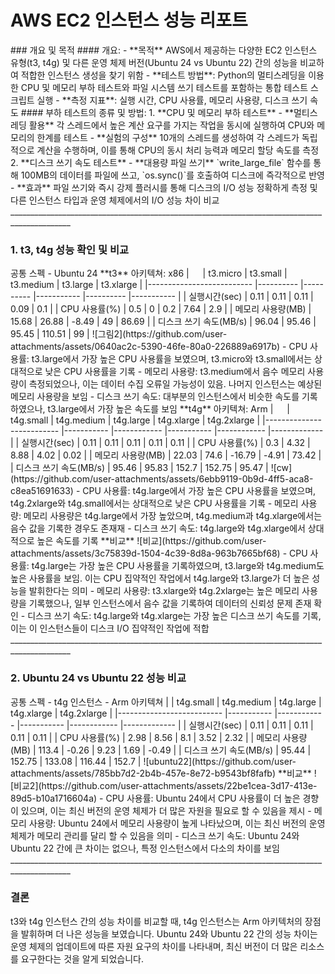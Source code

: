 <h1>AWS EC2 인스턴스 성능 리포트</h1>
### 개요 및 목적
#### 개요:
- **목적**
  AWS에서 제공하는 다양한 EC2 인스턴스 유형(t3, t4g) 및 다른 운영 체제 버전(Ubuntu 24 vs Ubuntu 22) 간의 성능을 비교하여 적합한 인스턴스 생성을 찾기 위함
- **테스트 방법**: Python의 멀티스레딩을 이용한 CPU 및 메모리 부하 테스트와 파일 시스템 쓰기 테스트를 포함하는 통합 테스트 스크립트 실행
- **측정 지표**: 실행 시간, CPU 사용률, 메모리 사용량, 디스크 쓰기 속도
#### 부하 테스트의 종류 및 방법:
1. **CPU 및 메모리 부하 테스트**
    - **멀티스레딩 활용**
      각 스레드에서 높은 계산 요구를 가지는 작업을 동시에 실행하여 CPU와 메모리의 한계를 테스트
    - **실험의 구성**
      10개의 스레드를 생성하여 각 스레드가 독립적으로 계산을 수행하며, 이를 통해 CPU의 동시 처리 능력과 메모리 할당 속도를 측정
2. **디스크 쓰기 속도 테스트**
    - **대용량 파일 쓰기**
      `write_large_file` 함수를 통해 100MB의 데이터를 파일에 쓰고, `os.sync()`를 호출하여 디스크에 즉각적으로 반영
    - **효과**
      파일 쓰기와 즉시 강제 플러시를 통해 디스크의 I/O 성능 정확하게 측정 및 다른 인스턴스 타입과 운영 체제에서의 I/O 성능 차이 비교
_____________________________________________________________________________________________
<h3>1. t3, t4g 성능 확인 및 비교</h3>
공통 스펙
- Ubuntu 24
**t3**
아키텍쳐: x86
| 　                       	| t3.micro 	| t3.small 	| t3.medium 	| t3.large 	| t3.xlarge 	|
|--------------------------	|----------	|----------	|-----------	|----------	|-----------	|
| 실행시간(sec)            	| 0.11     	| 0.11     	| 0.11      	| 0.09     	| 0.1       	|
| CPU 사용률(%)            	| 0.5      	| 0        	| 0.2       	| 7.64     	| 2.9       	|
| 메모리 사용량(MB)        	| 15.68    	| 26.88    	| -8.49     	| 49       	| 86.69     	|
| 디스크 쓰기   속도(MB/s) 	| 96.04    	| 95.46    	| 95.45     	| 110.51   	| 99        	|
![그림2](https://github.com/user-attachments/assets/0640ac2c-5390-46fe-80a0-226889a6917b)
- CPU 사용률: t3.large에서 가장 높은 CPU 사용률을 보였으며, t3.micro와 t3.small에서는 상대적으로 낮은 CPU 사용률을 기록
- 메모리 사용량: t3.medium에서 음수 메모리 사용량이 측정되었으나, 이는 데이터 수집 오류일 가능성이 있음. 나머지 인스턴스는 예상된 메모리 사용량을 보임
- 디스크 쓰기 속도: 대부분의 인스턴스에서 비슷한 속도를 기록하였으나, t3.large에서 가장 높은 속도를 보임
**t4g**
아키텍쳐: Arm
| 　                       	| t4g.small 	| t4g.medium 	| t4g.large 	| t4g.xlarge 	| t4g.2xlarge 	|
|--------------------------	|-----------	|------------	|-----------	|------------	|-------------	|
| 실행시간(sec)            	| 0.11      	| 0.11       	| 0.11      	| 0.11       	| 0.11        	|
| CPU 사용률(%)            	| 0.3       	| 4.32       	| 8.88      	| 4.02       	| 0.02        	|
| 메모리 사용량(MB)        	| 22.03     	| 74.6       	| -16.79    	| -4.91      	| 73.42       	|
| 디스크 쓰기   속도(MB/s) 	| 95.46     	| 95.83      	| 152.7     	| 152.75     	| 95.47       	|
![cw](https://github.com/user-attachments/assets/6ebb9119-0b9d-4ff5-aca8-c8ea51691633)
- CPU 사용률: t4g.large에서 가장 높은 CPU 사용률을 보였으며, t4g.2xlarge와 t4g.small에서는 상대적으로 낮은 CPU 사용률을 기록
- 메모리 사용량: 메모리 사용량은 t4g.large에서 가장 높았으며, t4g.medium과 t4g.xlarge에서는 음수 값을 기록한 경우도 존재재
- 디스크 쓰기 속도: t4g.large와 t4g.xlarge에서 상대적으로 높은 속도를 기록
**비교**
![비교](https://github.com/user-attachments/assets/3c75839d-1504-4c39-8d8a-963b7665bf68)
- CPU 사용률: t4g.large는 가장 높은 CPU 사용률을 기록하였으며, t3.large와 t4g.medium도 높은 사용률을 보임. 이는 CPU 집약적인 작업에서 t4g.large와 t3.large가 더 높은 성능을 발휘한다는 의미
- 메모리 사용량: t3.xlarge와 t4g.2xlarge는 높은 메모리 사용량을 기록했으나, 일부 인스턴스에서 음수 값을 기록하여 데이터의 신뢰성 문제 존재 확인
- 디스크 쓰기 속도: t4g.large와 t4g.xlarge는 가장 높은 디스크 쓰기 속도를 기록, 이는 이 인스턴스들이 디스크 I/O 집약적인 작업에 적합
_____________________________________________________________________________________________
<h3>2. Ubuntu 24 vs Ubuntu 22 성능 비교</h3>
공통 스펙
- t4g 인스턴스
- Arm 아키텍쳐
|                          	| t4g.small 	| t4g.medium 	| t4g.large 	| t4g.xlarge 	| t4g.2xlarge 	|
|--------------------------	|-----------	|------------	|-----------	|------------	|-------------	|
| 실행시간(sec)            	| 0.11      	| 0.11       	| 0.11      	| 0.11       	| 0.11        	|
| CPU 사용률(%)            	| 2.98      	| 8.56       	| 8.1       	| 3.52       	| 2.32        	|
| 메모리 사용량(MB)        	| 113.4     	| -0.26      	| 9.23      	| 1.69       	| -0.49       	|
| 디스크 쓰기   속도(MB/s) 	| 95.44     	| 152.75     	| 133.08    	| 116.44     	| 152.7       	|
![ubuntu22](https://github.com/user-attachments/assets/785bb7d2-2b4b-457e-8e72-b9543bf8fafb)
**비교**
![비교2](https://github.com/user-attachments/assets/22be1cea-3d17-413e-89d5-b10a1716604a)
- CPU 사용률: Ubuntu 24에서 CPU 사용률이 더 높은 경향이 있으며, 이는 최신 버전의 운영 체제가 더 많은 자원을 필요로 할 수 있음을 제시
- 메모리 사용량: Ubuntu 24에서 메모리 사용량이 높게 나타났으며, 이는 최신 버전의 운영 체제가 메모리 관리를 달리 할 수 있음을 의미
- 디스크 쓰기 속도: Ubuntu 24와 Ubuntu 22 간에 큰 차이는 없으나, 특정 인스턴스에서 다소의 차이를 보임
_____________________________________________________________________________________________

<h3>결론</h3>
t3와 t4g 인스턴스 간의 성능 차이를 비교할 때, t4g 인스턴스는 Arm 아키텍처의 장점을 발휘하며 더 나은 성능을 보였습니다.
Ubuntu 24와 Ubuntu 22 간의 성능 차이는 운영 체제의 업데이트에 따른 자원 요구의 차이를 나타내며, 최신 버전이 더 많은 리소스를 요구한다는 것을 알게 되었습니다.